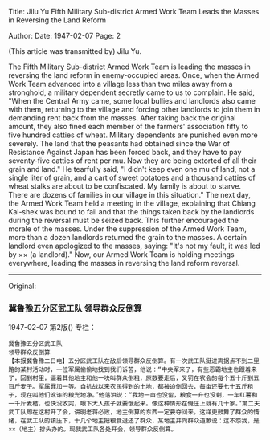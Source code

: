 Title: Jilu Yu Fifth Military Sub-district Armed Work Team Leads the Masses in Reversing the Land Reform

Author:
Date: 1947-02-07
Page: 2

(This article was transmitted by) Jilu Yu.

The Fifth Military Sub-district Armed Work Team is leading the masses in reversing the land reform in enemy-occupied areas. Once, when the Armed Work Team advanced into a village less than two miles away from a stronghold, a military dependent secretly came to us to complain. He said, "When the Central Army came, some local bullies and landlords also came with them, returning to the village and forcing other landlords to join them in demanding rent back from the masses. After taking back the original amount, they also fined each member of the farmers' association fifty to five hundred catties of wheat. Military dependents are punished even more severely. The land that the peasants had obtained since the War of Resistance Against Japan has been forced back, and they have to pay seventy-five catties of rent per mu. Now they are being extorted of all their grain and land." He tearfully said, "I didn't keep even one mu of land, not a single liter of grain, and a cart of sweet potatoes and a thousand catties of wheat stalks are about to be confiscated. My family is about to starve. There are dozens of families in our village in this situation." The next day, the Armed Work Team held a meeting in the village, explaining that Chiang Kai-shek was bound to fail and that the things taken back by the landlords during the reversal must be seized back. This further encouraged the morale of the masses. Under the suppression of the Armed Work Team, more than a dozen landlords returned the grain to the masses. A certain landlord even apologized to the masses, saying: "It's not my fault, it was led by ×× (a landlord)." Now, our Armed Work Team is holding meetings everywhere, leading the masses in reversing the land reform reversal.



<hr /> 

Original: 


### 冀鲁豫五分区武工队  领导群众反倒算

1947-02-07
第2版()
专栏：

    冀鲁豫五分区武工队
    领导群众反倒算  
    【本报冀鲁豫二日电】五分区武工队在敌后领导群众反倒算。有一次武工队挺进离据点不到二里路的某村活动时，一位军属偷偷地找到我们诉苦，他说：“中央军来了，有些恶霸地主也跟着来了，回到村里，逼着其他地主和他一块叫群众倒租，原数要走后，又罚在农会的每个五十斤到五百斤麦子。军属罪加一等。自抗战以来农民得到的土地，都被迫倒回去，每亩还要七十五斤租子，现在叫他们讹诈的粮光地净。”他落泪说：“我地一亩也没留，粮食一升也没剩，一车红薯和一千斤麦秸，也快没收完，眼下大人孩子就要饿起来。像这种情形在俺庄上就有几十家。”第二天武工队即在这村开了会，讲明老蒋必败，地主倒算的东西一定要夺回来。这样更鼓舞了群众的情绪，在武工队的镇压下，十几个地主把粮食退还了群众，某地主并向群众道歉说：这不怨我，是××（地主）排头办的。现我武工队各处开会，领导群众反倒算。

